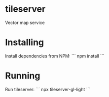 # tileserver
Vector map service

# Installing

Install dependencies from NPM:
´´´
npm install
´´´

# Running

Run tileserver:
´´´
npx tileserver-gl-light
´´´